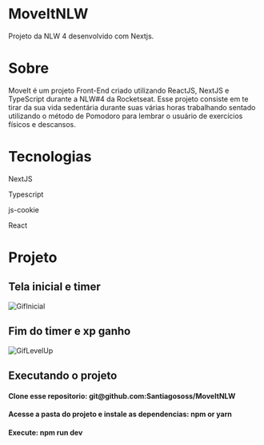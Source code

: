 # MoveItNLW
Projeto da NLW 4 desenvolvido com Nextjs.
<h1>Sobre</h1>

MoveIt é um projeto Front-End criado utilizando ReactJS, NextJS e TypeScript durante a NLW#4 da Rocketseat. 
Esse projeto consiste em te tirar da sua vida sedentária durante suas várias horas trabalhando sentado utilizando
o método de Pomodoro para lembrar o usuário de exercícios físicos e descansos. 


<h1>Tecnologias</h1>

NextJS

Typescript

js-cookie

React


<h1>Projeto</h1>

<h2>Tela inicial e timer</h2>

![GifInicial](https://user-images.githubusercontent.com/70164638/109815153-180fb100-7c0e-11eb-98f8-93c8499af0b9.gif)



<h2>Fim do timer e xp ganho</h2> 

![GifLevelUp](https://user-images.githubusercontent.com/70164638/109815670-a7b55f80-7c0e-11eb-8e1b-70fc3dec3c31.gif)







<h2>Executando o projeto</h2>
 
 <h4>Clone esse repositorio: git@github.com:Santiagososs/MoveItNLW</h4>

 <h4>Acesse a pasta do projeto e instale as dependencias: npm or yarn</h4>

 <h4>Execute: npm run dev</h4>




